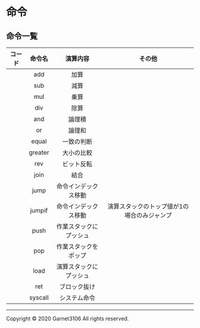 # 命令

## 命令一覧

|コード|命令名|演算内容|その他|
|:-:|:-:|:-:|:-:|
||add|加算||
||sub|減算||
||mul|乗算||
||div|除算||
||and|論理積||
||or|論理和||
||equal|一致の判断||
||greater|大小の比較||
||rev|ビット反転||
||join|結合||
||jump|命令インデックス移動||
||jumpif|命令インデックス移動|演算スタックのトップ値が1の場合のみジャンプ|
||push|作業スタックにプッシュ||
||pop|作業スタックをポップ||
||load|演算スタックにプッシュ||
||ret|ブロック抜け||
||syscall|システム命令||

---

Copyright © 2020 Garnet3106 All rights reserved.
